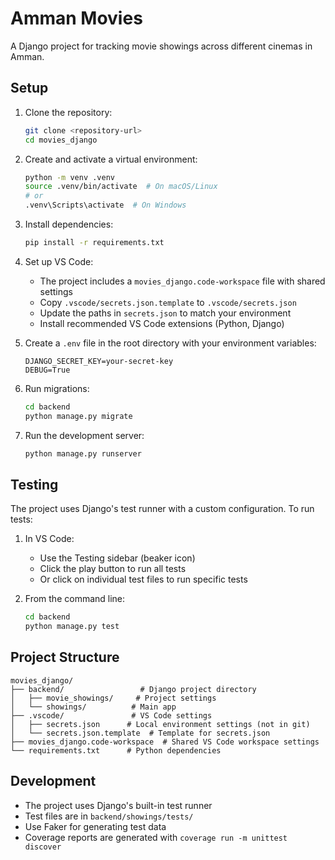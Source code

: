 # Amman Movies

A Django project for tracking movie showings across different cinemas in Amman.

## Setup

1. Clone the repository:

   ```bash
   git clone <repository-url>
   cd movies_django
   ```

2. Create and activate a virtual environment:

   ```bash
   python -m venv .venv
   source .venv/bin/activate  # On macOS/Linux
   # or
   .venv\Scripts\activate  # On Windows
   ```

3. Install dependencies:

   ```bash
   pip install -r requirements.txt
   ```

4. Set up VS Code:

   - The project includes a `movies_django.code-workspace` file with shared settings
   - Copy `.vscode/secrets.json.template` to `.vscode/secrets.json`
   - Update the paths in `secrets.json` to match your environment
   - Install recommended VS Code extensions (Python, Django)

5. Create a `.env` file in the root directory with your environment variables:

   ```
   DJANGO_SECRET_KEY=your-secret-key
   DEBUG=True
   ```

6. Run migrations:

   ```bash
   cd backend
   python manage.py migrate
   ```

7. Run the development server:
   ```bash
   python manage.py runserver
   ```

## Testing

The project uses Django's test runner with a custom configuration. To run tests:

1. In VS Code:

   - Use the Testing sidebar (beaker icon)
   - Click the play button to run all tests
   - Or click on individual test files to run specific tests

2. From the command line:
   ```bash
   cd backend
   python manage.py test
   ```

## Project Structure

```
movies_django/
├── backend/                 # Django project directory
│   ├── movie_showings/     # Project settings
│   └── showings/          # Main app
├── .vscode/               # VS Code settings
│   ├── secrets.json      # Local environment settings (not in git)
│   └── secrets.json.template  # Template for secrets.json
├── movies_django.code-workspace  # Shared VS Code workspace settings
└── requirements.txt      # Python dependencies
```

## Development

- The project uses Django's built-in test runner
- Test files are in `backend/showings/tests/`
- Use Faker for generating test data
- Coverage reports are generated with `coverage run -m unittest discover`
